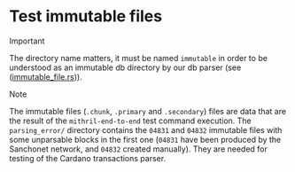 # Test immutable files

> [!IMPORTANT]
> The directory name matters, it must be named `immutable` in order to be understood as an
> immutable db directory by our db parser (see ([immutable_file.rs](./../../mithril-common/src/digesters/immutable_file.rs))).

> [!NOTE]
> The immutable files (`.chunk`, `.primary` and `.secondary`) files are data that are the result of
> the `mithril-end-to-end` test command execution.
> The `parsing_error/` directory contains the `04831` and `04832` immutable files with some unparsable blocks in the first one (`04831` have been produced by the Sanchonet network, and `04832` created manually).
> They are needed for testing of the Cardano transactions parser.
